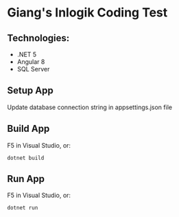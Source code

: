 # Giang's Inlogik Coding Test

## Technologies:
  * .NET 5
  * Angular 8
  * SQL Server

## Setup App

Update database connection string in appsettings.json file

## Build App

F5 in Visual Studio, or:

```
dotnet build
```

## Run App

F5 in Visual Studio, or:

```
dotnet run
```


